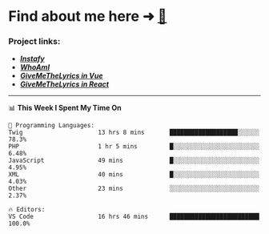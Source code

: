 # Find about me here ➜ [🧑](https://pauabella.dev)

### Project links:
- ***[Instafy](https://instafy.me)***
- ***[WhoAmI](https://pauabella.dev)***
- ***[GiveMeTheLyrics in Vue](https://lyrics.pauabella.dev)***
- ***[GiveMeTheLyrics in React](https://pauabella.dev/GiveMeTheLyrics)***

---
<!--START_SECTION:waka-->
📊 **This Week I Spent My Time On** 

```text
💬 Programming Languages: 
Twig                     13 hrs 8 mins       ███████████████████░░░░░░   78.3% 
PHP                      1 hr 5 mins         █░░░░░░░░░░░░░░░░░░░░░░░░   6.48% 
JavaScript               49 mins             █░░░░░░░░░░░░░░░░░░░░░░░░   4.95% 
XML                      40 mins             █░░░░░░░░░░░░░░░░░░░░░░░░   4.03% 
Other                    23 mins             ░░░░░░░░░░░░░░░░░░░░░░░░░   2.37%

🔥 Editors: 
VS Code                  16 hrs 46 mins      █████████████████████████   100.0%

```


<!--END_SECTION:waka-->
